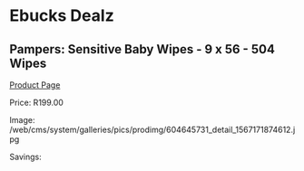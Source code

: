 
# Ebucks Dealz
## Pampers: Sensitive Baby Wipes - 9 x 56 - 504 Wipes
[Product Page](https://www.ebucks.com/web/shop/productSelected.do?prodId=604645731&catId=1186088243)

Price: R199.00

Image: /web/cms/system/galleries/pics/prodimg/604645731_detail_1567171874612.jpg

Savings: 


	